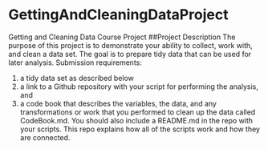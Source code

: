 # GettingAndCleaningDataProject
Getting and Cleaning Data Course Project 
##Project Description
The purpose of this project is to demonstrate your ability to collect, work with, and clean a data set. The goal is to prepare tidy data that can be used for later analysis.
Submission requirements:
1. a tidy data set as described below
2. a link to a Github repository with your script for performing the analysis, and
3. a code book that describes the variables, the data, and any transformations or work that you performed to clean up the data called CodeBook.md. You should also include a README.md in the repo with your scripts. This repo explains how all of the scripts work and how they are connected.
